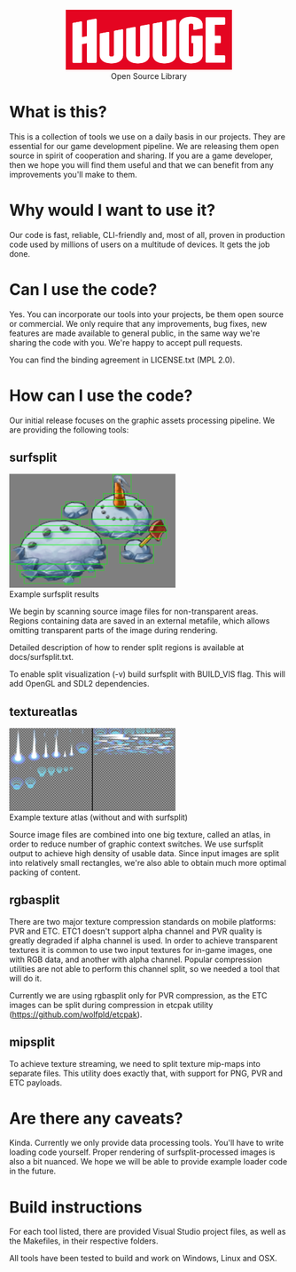 <p align="center">
    <img width=300 src="docs/logo.png"><br>
    Open Source Library
</p>

# What is this?
This is a collection of tools we use on a daily basis in our projects. They
are essential for our game development pipeline. We are releasing them open
source in spirit of cooperation and sharing. If you are a game developer, then
we hope you will find them useful and that we can benefit from any
improvements you'll make to them.

# Why would I want to use it?
Our code is fast, reliable, CLI-friendly and, most of all, proven in production code used by
millions of users on a multitude of devices. It gets the job done.

# Can I use the code?
Yes. You can incorporate our tools into your projects, be them open source or
commercial. We only require that any improvements, bug fixes, new features are
made available to general public, in the same way we're sharing the code with
you. We're happy to accept pull requests.

You can find the binding agreement in LICENSE.txt (MPL 2.0).

# How can I use the code?
Our initial release focuses on the graphic assets processing pipeline. We are
providing the following tools:

## surfsplit
<img width=300 src="docs/surfsplit.png"><br>
Example surfsplit results

We begin by scanning source image files for non-transparent areas. Regions
containing data are saved in an external metafile, which allows omitting
transparent parts of the image during rendering.

Detailed description of how to render split regions is available at docs/surfsplit.txt.

To enable split visualization (-v) build surfsplit with BUILD_VIS flag. This
will add OpenGL and SDL2 dependencies.

## textureatlas
<img width=300 src="docs/textureatlas.png"><br>
Example texture atlas (without and with surfsplit)

Source image files are combined into one big texture, called an atlas, in
order to reduce number of graphic context switches. We use surfsplit output to
achieve high density of usable data. Since input images are split into
relatively small rectangles, we're also able to obtain much more optimal
packing of content.

## rgbasplit
There are two major texture compression standards on mobile platforms: PVR and
ETC. ETC1 doesn't support alpha channel and PVR quality is greatly degraded if
alpha channel is used. In order to achieve transparent textures it is common
to use two input textures for in-game images, one with RGB data, and another
with alpha channel. Popular compression utilities are not able to perform this
channel split, so we needed a tool that will do it.

Currently we are using rgbasplit only for PVR compression, as the ETC images
can be split during compression in etcpak utility (https://github.com/wolfpld/etcpak).

## mipsplit
To achieve texture streaming, we need to split texture mip-maps into separate
files. This utility does exactly that, with support for PNG, PVR and ETC
payloads.

# Are there any caveats?
Kinda. Currently we only provide data processing tools. You'll have to write
loading code yourself. Proper rendering of surfsplit-processed images is also
a bit nuanced. We hope we will be able to provide example loader code in the
future.

# Build instructions
For each tool listed, there are provided Visual Studio project files, as well as the Makefiles, in their respective folders.

All tools have been tested to build and work on Windows, Linux and OSX.
